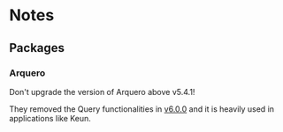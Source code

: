 # Notes

## Packages

### Arquero

Don't upgrade the version of Arquero above v5.4.1!

They removed the Query functionalities in [v6.0.0](https://github.com/uwdata/arquero/releases/tag/v6.0.0) and it is heavily used in applications like Keun.
